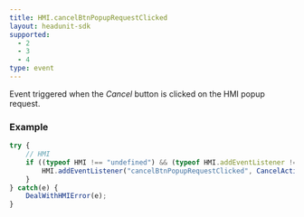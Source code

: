 ```yaml
---
title: HMI.cancelBtnPopupRequestClicked
layout: headunit-sdk
supported:
  - 2
  - 3
  - 4
type: event
---
```

Event triggered when the *Cancel* button is clicked on the HMI popup request.

### Example

```javascript
try {
	// HMI
	if ((typeof HMI !== "undefined") && (typeof HMI.addEventListener !== "undefined")) {
		HMI.addEventListener("cancelBtnPopupRequestClicked", CancelAction());
	}
} catch(e) {
	DealWithHMIError(e);
}
```